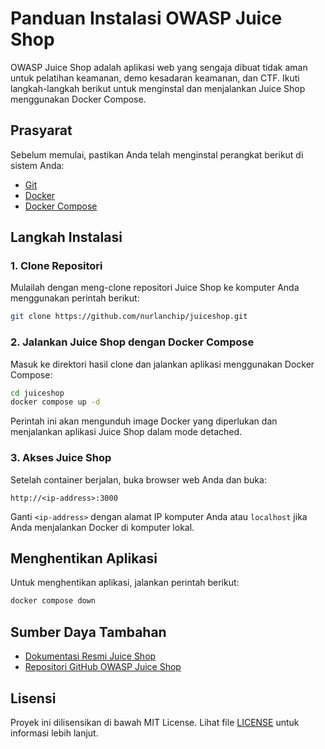# Panduan Instalasi OWASP Juice Shop

OWASP Juice Shop adalah aplikasi web yang sengaja dibuat tidak aman untuk pelatihan keamanan, demo kesadaran keamanan, dan CTF. Ikuti langkah-langkah berikut untuk menginstal dan menjalankan Juice Shop menggunakan Docker Compose.

## Prasyarat

Sebelum memulai, pastikan Anda telah menginstal perangkat berikut di sistem Anda:

- [Git](https://git-scm.com/)
- [Docker](https://www.docker.com/)
- [Docker Compose](https://docs.docker.com/compose/)

## Langkah Instalasi

### 1. Clone Repositori

Mulailah dengan meng-clone repositori Juice Shop ke komputer Anda menggunakan perintah berikut:

```bash
git clone https://github.com/nurlanchip/juiceshop.git
```

### 2. Jalankan Juice Shop dengan Docker Compose

Masuk ke direktori hasil clone dan jalankan aplikasi menggunakan Docker Compose:

```bash
cd juiceshop
docker compose up -d
```

Perintah ini akan mengunduh image Docker yang diperlukan dan menjalankan aplikasi Juice Shop dalam mode detached.

### 3. Akses Juice Shop

Setelah container berjalan, buka browser web Anda dan buka:

```
http://<ip-address>:3000
```

Ganti `<ip-address>` dengan alamat IP komputer Anda atau `localhost` jika Anda menjalankan Docker di komputer lokal.

## Menghentikan Aplikasi

Untuk menghentikan aplikasi, jalankan perintah berikut:

```bash
docker compose down
```

## Sumber Daya Tambahan

- [Dokumentasi Resmi Juice Shop](https://owasp.org/www-project-juice-shop/)
- [Repositori GitHub OWASP Juice Shop](https://github.com/juice-shop/juice-shop)

## Lisensi

Proyek ini dilisensikan di bawah MIT License. Lihat file [LICENSE](LICENSE) untuk informasi lebih lanjut.
